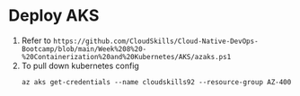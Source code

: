 # Deploy AKS

1. Refer to `https://github.com/CloudSkills/Cloud-Native-DevOps-Bootcamp/blob/main/Week%208%20-%20Containerization%20and%20Kubernetes/AKS/azaks.ps1`
2. To pull down kubernetes config
    ```
    az aks get-credentials --name cloudskills92 --resource-group AZ-400
    ```
    